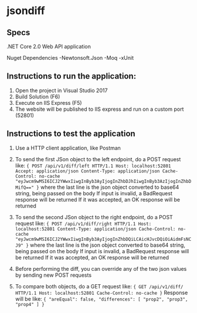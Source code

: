 # jsondiff

## Specs
.NET Core 2.0 Web API application

Nuget Dependencies
-Newtonsoft.Json
-Moq
-xUnit

## Instructions to run the application:
1. Open the project in Visual Studio 2017
2. Build Solution (F6)
3. Execute on IIS Express (F5)
4. The website will be published to IIS express and run on a custom port (52801)

## Instructions to test the application
1. Use a HTTP client application, like Postman

2. To send the first JSon object to the left endpoint, do a POST request like:
`{
	POST /api/v1/diff/left HTTP/1.1
	Host: localhost:52801
	Accept: application/json
	Content-Type: application/json
	Cache-Control: no-cache
	"eyJwcm9wMSI6ICJ2YWwxIiwgInByb3AyIjogInZhbDJhIiwgInByb3AzIjogInZhbDMifQ=="
}`
where the last line is the json object converted to base64 string, being passed on the body
If input is invalid, a BadRequest response will be returned
If it was accepted, an OK response will be returned

3. To send the second JSon object to the right endpoint, do a POST request like:
`{
	POST /api/v1/diff/right HTTP/1.1
	Host: localhost:52801
	Content-Type: application/json
	Cache-Control: no-cache
	"eyJwcm9wMSI6ICJ2YWwxIiwgInByb3AyIjogInZhbDQiLCAicHJvcDQiOiAidmFsNCJ9"
}`
where the last line is the json object converted to base64 string, being passed on the body
If input is invalid, a BadRequest response will be returned
If it was accepted, an OK response will be returned

4. Before performing the diff, you can override any of the two json values by sending new POST requests

5. To compare both objects, do a GET request like:
`{
	GET /api/v1/diff/ HTTP/1.1
	Host: localhost:52801
	Cache-Control: no-cache
}`
Response will be like:
`{
    "areEqual": false,
    "differences": [
        "prop2",
        "prop3",
        "prop4"
    ]
}`
